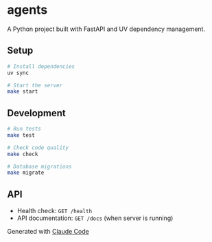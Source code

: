 # agents

A Python project built with FastAPI and UV dependency management.

## Setup

```bash
# Install dependencies
uv sync

# Start the server
make start
```

## Development

```bash
# Run tests
make test

# Check code quality
make check

# Database migrations
make migrate
```

## API

- Health check: `GET /health`
- API documentation: `GET /docs` (when server is running)

Generated with [Claude Code](https://claude.ai/code)
